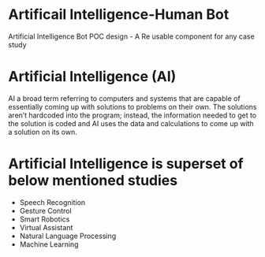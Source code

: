# Artificail Intelligence-Human Bot

Artificial Intelligence Bot POC design - A Re usable component for any case study

# Artificial Intelligence (AI)

AI a broad term referring to computers and systems that are capable of essentially coming up with solutions to problems on their own. The solutions aren’t hardcoded into the program; instead, the information needed to get to the solution is coded and AI  uses the data and calculations to come up with a solution on its own.

# Artificial Intelligence is superset of below mentioned studies 

* Speech Recognition 
* Gesture Control
* Smart Robotics
* Virtual Assistant 
* Natural Language Processing 
* Machine Learning 
